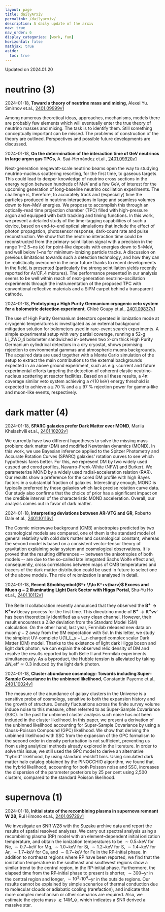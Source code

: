 ```yaml
---
layout: page
title: dailyArxiv
permalink: /dailyarxiv/
description: A daily update of the arxiv
nav: true
nav_order: 6
display_categories: [work, fun]
horizontal: false
mathjax: true
aside:
  toc: true
---
```


 Updated on 2024.01.20
# neutrino (3)

2024-01-18, **Toward a theory of neutrino mass and mixing**, Alexei Yu. Smirnov et.al., [2401.09999v1](http://arxiv.org/abs/2401.09999v1)

 Among numerous theoretical ideas, approaches, mechanisms, models there are probably few elements which will eventually enter the true theory of neutrino masses and mixing. The task is to identify them. Still something conceptually important can be missed. The problems of construction of the theory are outlined. Perspectives and possible future developments are discussed.

2024-01-18, **On the determination of the interaction time of GeV neutrinos in large argon gas TPCs**, A. Saá-Hernández et.al., [2401.09920v1](http://arxiv.org/abs/2401.09920v1)

 Next-generation megawatt-scale neutrino beams open the way to studying neutrino-nucleus scattering resorting, for the first time, to gaseous targets. This could lead to deeper knowledge of neutrino cross sections in the energy region between hundreds of MeV and a few GeV, of interest for the upcoming generation of long-baseline neutrino oscillation experiments. The challenge is, therefore, to accurately track and (especially) time the particles produced in neutrino interactions in large and seamless volumes down to few-MeV energies. We propose to accomplish this through an optically-read time projection chamber (TPC) filled with high-pressure argon and equipped with both tracking and timing functions. In this work, we present a detailed study of the time-tagging capabilities of such a device, based on end-to-end optical simulations that include the effect of photon propagation, photosensor response, dark-count rate and pulse reconstruction. We show that the neutrino interaction time could be reconstructed from the primary-scintillation signal with a precision in the range 1--2.5~ns ($\sigma$) for point-like deposits with energies down to 5~MeV, and well below 1~ns for minimum-ionizing particle tracks. A discussion on previous limitations towards such a detection technology, and how they can be realistically overcome in the near future thanks to recent developments in the field, is presented (particularly the strong scintillation yields recently reported for Ar/CF$\_4$ mixtures). The performance presented in our analysis seems to be well within reach of next-generation neutrino-oscillation experiments through the instrumentation of the proposed TPC with conventional reflective materials and a SiPM carpet behind a transparent cathode.

2024-01-18, **Prototyping a High Purity Germanium cryogenic veto system for a bolometric detection experiment**, Chloé Goupy et.al., [2401.09837v1](http://arxiv.org/abs/2401.09837v1)

 The use of High Purity Germanium detectors operated in ionization mode at cryogenic temperatures is investigated as an external background mitigation solution for bolometers used in rare-event search experiments. A simple experimental setup with very partial coverage, running a 52-g $\mathrm{Li\_2WO\_4}$ bolometer sandwiched in-between two 2-cm thick High Purity Germanium cylindrical detectors in a dry cryostat, shows promising rejection to environmental gammas and atmospheric muons backgrounds. The acquired data are used together with a Monte Carlo simulation of the setup to extract the main contributions to the external backgrounds expected in an above ground experiment, such as e.g.~current and future experimental efforts targeting the detection of coherent elastic neutrino-nucleus scattering at reactor facilities. Based on all these results, a $\mathrm{4\pi}$ coverage similar veto system achieving a $\mathcal{O}$(10 keV) energy threshold is expected to achieve a $\mathrm{\gtrsim}$ 70 \% and a $\mathrm{\gtrsim}$ 97 \% rejection power for gamma-like and muon-like events, respectively.

# dark matter (4)

2024-01-18, **SPARC galaxies prefer Dark Matter over MOND**, Mariia Khelashvili et.al., [2401.10202v1](http://arxiv.org/abs/2401.10202v1)

 We currently have two different hypotheses to solve the missing mass problem: dark matter (DM) and modified Newtonian dynamics (MOND). In this work, we use Bayesian inference applied to the Spitzer Photometry and Accurate Rotation Curves (SPARC) galaxies' rotation curves to see which hypothesis fares better. For this, we represent DM by two widely used cusped and cored profiles, Navarro-Frenk-White (NFW) and Burkert. We parameterize MOND by a widely used radial-acceleration relation (RAR). Our results show a preference for the cored DM profile with high Bayes factors in a substantial fraction of galaxies. Interestingly enough, MOND is typically preferred by those galaxies which lack precise rotation curve data. Our study also confirms that the choice of prior has a significant impact on the credible interval of the characteristic MOND acceleration. Overall, our analysis comes out in favor of dark matter.

2024-01-18, **Interpreting deviations between AR-VTG and GR**, Roberto Dale et.al., [2401.10116v1](http://arxiv.org/abs/2401.10116v1)

 The Cosmic microwave background (CMB) anisotropies predicted by two cosmological models are compared, one of them is the standard model of general relativity with cold dark matter and cosmological constant, whereas the second model is based on a consistent vector-tensor theory of gravitation explaining solar system and cosmological observations. It is proved that the resulting differences -- between the anisotropies of both models -- are due to the so-called late integrated Sachs Wolfe effect and, consequently, cross correlations between maps of CMB temperatures and tracers of the dark matter distribution could be used in future to select one of the above models. The role of reionization is analysed in detail.

2024-01-18, **Recent $\boldsymbol{B^+ \!\to K^+ν\barν}$ Excess and Muon $\boldsymbol{g - 2}$ Illuminating Light Dark Sector with Higgs Portal**, Shu-Yu Ho et.al., [2401.10112v1](http://arxiv.org/abs/2401.10112v1)

 The Belle II collaboration recently announced that they observed the $\boldsymbol{B^+ \!\to K^+\nu\bar{\nu}}$ decay process for the first time. This dineutrino mode of $\boldsymbol{B^+ \!\to K^+\nu\bar{\nu}}$ has been theoretically identified as a very clean channel. However, their result encounters a $2.8{}^{}\sigma$ deviation from the Standard Model (SM) calculation. On the other hand, last year, Fermilab released new data on muon $g-2$ away from the SM expectation with $5{}^{}\sigma$. In this letter, we study the simplest UV-complete $\text{U}(1)\_{\textsf{L}\_\mu - \textsf{L}\_\tau}^{}$-charged complex scalar Dark Matter (DM) model. Thanks to the existence of light dark Higgs boson and light dark photon, we can explain the observed relic density of DM and resolve the results reported by both Belle II and Fermilab experiments simultaneously. As a byproduct, the Hubble tension is alleviated by taking $\Delta N\_\textsf{eff}^{} \simeq 0.3$ induced by the light dark photon.

2024-01-18, **Cluster abundance cosmology: Towards including Super-Sample Covariance in the unbinned likelihood**, Constantin Payerne et.al., [2401.10024v1](http://arxiv.org/abs/2401.10024v1)

 The measure of the abundance of galaxy clusters in the Universe is a sensitive probe of cosmology, sensitive to both the expansion history and the growth of structure. Density fluctuations across the finite survey volume induce noise to this measure, often referred to as Super-Sample Covariance (SSC). In the past for unbinned cluster analysis such noise has not been included in the cluster likelihood. In this paper, we present a derivation of the unbinned likelihood accounting for Super-Sample Covariance by using a Gauss-Poisson Compound (GPC) likelihood. We show that deriving the unbinned likelihood with SSC from the expansion of the GPC formalism to the second order in density perturbation is not sufficient, preventing us from using analytical methods already explored in the literature. In order to solve this issue, we still used the GPC model to derive an alternative "hybrid" likelihood, by using standard redshift bins. Using simulated dark matter halo catalog obtained by the PINOCCHIO algorithm, we found that the hybrid likelihood, accounting for both Poisson noise and SSC, increases the dispersion of the parameter posteriors by 25 per cent using 2,500 clusters, compared to the standard Poisson likelihood.

# supernova (1)

2024-01-18, **Initial state of the recombining plasma in supernova remnant W 28**, Rui Himono et.al., [2401.09729v1](http://arxiv.org/abs/2401.09729v1)

 We investigate an SNR W28 with the Suzaku archive data and report the results of spatial resolved analyses. We carry out spectral analysis using a recombining plasma (RP) model with an element-dependent initial ionization temperature, and obtain the ionization temperatures to be $\sim0.5$~keV for Ne, $\sim0.7$~keV for Mg, $\sim1.0$~keV for Si, $\sim1.2$~keV for S, $\sim1.4$~keV for Ar, $\sim1.7$~keV for Ca, and $\sim0.7$~keV for Fe in the RP-initial phase. In addition to northeast regions where RP have been reported, we find that the ionization temperature in the southeast and southwest regions show a similar trend to the central region, in the RP-initial phase. Furthermore, the elapsed time from the RP-initial phase to present is shorter, $\sim300$~yr in the central region and longer, $\sim10^3$-$10^4$~yr in the outside regions. Our results cannot be explained by simple scenarios of thermal conduction due to molecular clouds or adiabatic cooling (rarefaction), and indicate that more complex mechanism or other scenarios are required. Also, we estimate the ejecta mass $\gtrsim14M\_{\odot}$, which indicates a SNR derived a massive star.

